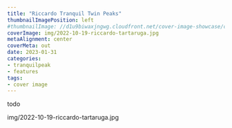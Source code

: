 ```yaml
---
title: "Riccardo Tranquil Twin Peaks"
thumbnailImagePosition: left
#thumbnailImage: //d1u9biwaxjngwg.cloudfront.net/cover-image-showcase/city-750.jpg
coverImage: img/2022-10-19-riccardo-tartaruga.jpg
metaAlignment: center
coverMeta: out
date: 2023-01-31
categories:
- tranquilpeak
- features
tags:
- cover image
---
```




todo

img/2022-10-19-riccardo-tartaruga.jpg
